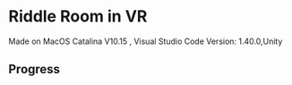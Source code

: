 # Riddle Room in VR


Made on MacOS Catalina V10.15 , Visual Studio Code Version: 1.40.0,Unity

## Progress 



